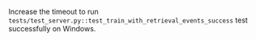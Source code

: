 Increase the timeout to run `tests/test_server.py::test_train_with_retrieval_events_success` test 
successfully on Windows. 